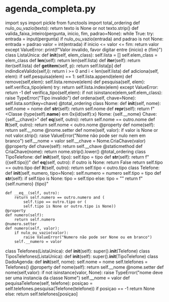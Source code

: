 # agenda_completa.py

import sys
import pickle
from functools import total_ordering
def nulo_ou_vazio(texto):
    return texto is None or not texto.strip()
def valida_faixa_inteiro(pergunta, inicio, fim, padrao=None):
    while True:
        try:
            entrada = input(pergunta)
            if nulo_ou_vazio(entrada) and padrao is not None:
                entrada = padrao
            valor = int(entrada)
            if inicio <= valor <= fim:
                return valor
        except ValueError:
            print(f"Valor invalido, favor digitar entre {inicio} e {fim}")
class ListaUnica:
    def __init__(self, elem_class):
        self.lista = []
        self.elem_class = elem_class
    def __len__(self):
        return len(self.lista)
    def __iter__(self):
        return iter(self.lista)
    def __getitem__(self, p):
        return self.lista[p]
    def indindiceValido(self,i):
        return i >= 0 and i < len(self.lista)
    def adiciona(self, elem):
        if self.pesquisa(elem) == 1:
            self.lista.append(elem)
    def remove(self,elem):
        self.lista.remove(elem)
    def pesquisa(self, elem):
        self.verifica_tipo(elem)
        try:
            return self.lista.index(elem)
        except ValueError:
            return -1
    def verifica_tipo(self,elem):
        if not isinstance(elem,self.elem_class):
            raise TypeError("Tipo invalido")
    def ordena(self, chave=None):
        self.lista.sort(key=chave)
@total_ordering
class Nome:
    def __init__(self, nome):
        self.nome = nome
    def __str__(self):
        return self.nome
    def __repr__(self):
        return f"<Classe {type(self).__name__} em 0x{id(self):x} Nome: {self.__nome} Chave: {self.__chave}>"
    def __eq__(self, outro):
        return self.nome == outro.nome
    def __lt__(self, outro):
        return self.nome < outro.nome
    @property
    def nome(self):
        return self.__nome
    @nome.setter
    def nome(self, valor):
        if valor is None or not valor.strip():
            raise ValueError("Nome não pode ser nulo nem em branco")
        self.__nome = valor
        self.__chave = Nome.CriaChave(valor)
    @property
    def chave(self):
        return self.__chave
    @staticmethod
    def CriaChave(nome):
        return nome.strip().lower()
@total_ordering
class TipoTelefone:
    def __init__(self, tipo):
        self.tipo = tipo
    def __str__(self):
        return f"({self.tipo})"
    def __eq__(self, outro):
        if outro is None:
            return False
        return self.tipo == outro.tipo
    def __lt__(self, outro):
        return self.tipo < outro.tipo
class Telefone:
    def __init__(self, numero, tipo=None):
        self.numero = numero
        self.tipo = tipo
    def __str__(self):
        if self.tipo is None:
            tipo = self.tipo
        else:
            tipo = ""
        return f"{self.numero} {tipo}"

    def __eq__(self, outro):
        return self.numero == outro.numero and (
            self.tipo == outro.tipo or (
            self.tipo is None or outro.tipo is None))
    @property
    def numero(self):
        return self.numero
    @numero.setter
    def numero(self, valor):
        if nulo_ou_vazio(valor):
            raise ValueError("Numero não pode ser None ou em branco")
        self.__numero = valor
class Telefones(ListaUnica):
    def __init__(self):
        super().__init__(Telefone)
class TiposTelefones(ListaUnica):
    def __init__(self):
        super().__init__(TipoTelefone)
class DadoAgenda:
    def __init__(self, nome):
        self.nome = nome
        self.telefones = Telefones()
    @property
    def nome(self):
        return self.__nome
    @nome.setter
    def nome(self,valor):
        if not isinstance(valor, None):
            raise TypeError("nome deve ser uma instancia da classe Nome")
        self.__nome = valor
    def pequisaTelefone(self, telefone):
        posiçao = self.telefones.pesquisa(Telefone(telefone))
        if posiçao == -1
            return None
        else:
            return self.telefones[posiçao]
